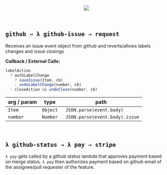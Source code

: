 <br/>
<br/>

<div align='center'> <img src='https://goo.gl/UxnfW1' /></div>

<br/>
<br/>

## `github ⇒ λ github-issue ⇒ request`


Receives an issue event object from github and reverts/allows labels changes and issue closings


**Callback / External Calls:**

```js
labelAction
  ? authLabelChange
    ? saveIssue(Item, cb)
    : undoLabelChange(number, cb)
  : closeAction && undoClose(number, cb)
```

arg / param | type | path
--- | --- | ---
`Item` | `Object` | ` JSON.parse(event.body)`
`number` | `Number` | ` JSON.parse(event.body).issue`
<br/>


## `λ github-status ⇒ λ pay ⇒ stripe`

`λ pay` gets called by a github status lambda  that approves payment based on merge status. `λ pay` then authorizes payment based on github email of the assignee/pull requester of the feature.  
